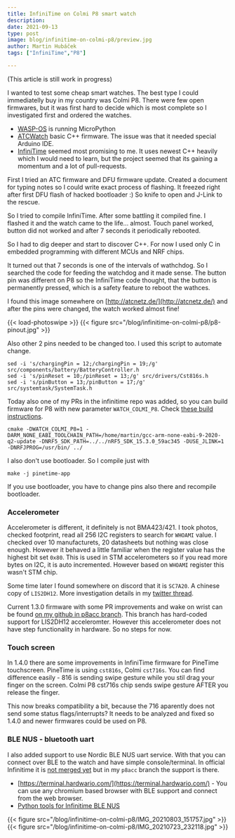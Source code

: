 ```yaml
---
title: InfiniTime on Colmi P8 smart watch
description:
date: 2021-09-13
type: post
image: blog/infinitime-on-colmi-p8/preview.jpg
author: Martin Hubáček
tags: ["InfiniTime","P8"]

---
```


(This article is still work in progress)

I wanted to test some cheap smart watches. The best type I could immediatelly buy in my country was Colmi P8. There were few open firmwares, but it was first hard to decide which is most complete so I investigated first and ordered the watches.

- [WASP-OS](https://github.com/daniel-thompson/wasp-os) is running MicroPython
- [ATCWatch](https://github.com/atc1441/ATCwatch) basic C++ firmware. The issue was that it needed special Arduino IDE.
- [InfiniTime](https://github.com/JF002/InfiniTime/) seemed most promising to me. It uses newest C++ heavily which I would need to learn, but the project seemed that its gaining a momentum and a lot of pull-requests.

First I tried an ATC firmware and DFU firmware update. Created a document for typing notes so I could write exact process of flashing. It freezed right after first DFU flash of hacked bootloader :) So knife to open and J-Link to the rescue.

So I tried to compile InfiniTime. After some battling it compiled fine. I flashed it and the watch came to the life... almost. Touch panel worked, button did not worked and after 7 seconds it periodically rebooted.

So I had to dig deeper and start to discover C++. For now I used only C in embedded programming with different MCUs and NRF chips. 

It turned out that 7 seconds is one of the intervals of wathchdog. So I searched the code for feeding the watchdog and it made sense. The button pin was different on P8 so the InfiniTime code thought, that the button is permanently pressed, which is a safety feature to reboot the wathces.

I found this image somewhere on [http://atcnetz.de/](http://atcnetz.de/) and after the pins were changed, the watch worked almost fine!

{{< load-photoswipe >}}
{{< figure src="/blog/infinitime-on-colmi-p8/p8-pinout.jpg" >}}

Also other 2 pins needed to be changed too. I used this script to automate change.

```
sed -i 's/chargingPin = 12;/chargingPin = 19;/g' src/components/battery/BatteryController.h
sed -i 's/pinReset = 10;/pinReset = 13;/g' src/drivers/Cst816s.h
sed -i 's/pinButton = 13;/pinButton = 17;/g' src/systemtask/SystemTask.h
```

Today also one of my PRs in the infinitime repo was added, so you can build firmware for P8 with new parameter `WATCH_COLMI_P8`.
Check [these build instructions](https://github.com/JF002/InfiniTime/blob/develop/doc/buildAndProgram.md#build).

```
cmake -DWATCH_COLMI_P8=1 -DARM_NONE_EABI_TOOLCHAIN_PATH=/home/martin/gcc-arm-none-eabi-9-2020-q2-update -DNRF5_SDK_PATH=../../nRF5_SDK_15.3.0_59ac345 -DUSE_JLINK=1 -DNRFJPROG=/usr/bin/ ../
```

I also don't use bootloader. So I compile just with

```
make -j pinetime-app
```

If you use bootloader, you have to change pins also there and recompile bootloader.

### Accelerometer

Accelerometer is different, it definitely is not BMA423/421. I took photos, checked footprint, read all 256 I2C registers to search for `WHOAMI` value. I checked over 10 manufacturets, 20 datasheets but nothing was close enough. However it behaved a little familiar when the register value has the highest bit set `0x80`. This is used in STM accelerometers so if you read more bytes on I2C, it is auto incremented. However based on `WHOAMI` register this wasn't STM chip.

Some time later I found somewhere on discord that it is `SC7A20`. A chinese copy of `LIS2DH12`. More investigation details in my [twitter thread](https://twitter.com/hubmartin/status/1418201291524743173).

Current 1.3.0 firmware with some PR improvements and wake on wrist can be found [on my github in p8acc branch](https://github.com/hubmartin/InfiniTime/tree/p8acc). This branch has hard-coded support for LIS2DH12 acceleromter. However this accelerometer does not have step functionality in hardware. So no steps for now.

### Touch screen

In 1.4.0 there are some improvements in InfiniTime firmware for PineTime touchscreen. PineTime is using `cst816s`, Colmi `cst716s`. You can find difference easily - 816 is sending swipe gesture while you stil drag your finger on the screen. Colmi P8 cst716s chip sends swipe gesture AFTER you release the finger.

This now breaks compatibility a bit, because the 716 aparently does not send some status flags/interrupts? It needs to be analyzed and fixed so 1.4.0 and newer firmwares could be used on P8.

### BLE NUS - bluetooth uart

I also added support to use Nordic BLE NUS uart service. With that you can connect over BLE to the watch and have simple console/terminal. In official Infinitime it is [not merged yet](https://github.com/JF002/InfiniTime/pull/560) but in my `p8acc` branch the support is there.

- [https://terminal.hardwario.com/](https://terminal.hardwario.com/) - You can use any chromium based browser with BLE support and connect from the web browser.
- [Python tools for Infinitime BLE NUS](https://github.com/hubmartin/InfiniTime-tools)


{{< figure src="/blog/infinitime-on-colmi-p8/IMG_20210803_151757.jpg" >}}
{{< figure src="/blog/infinitime-on-colmi-p8/IMG_20210723_232118.jpg" >}}

